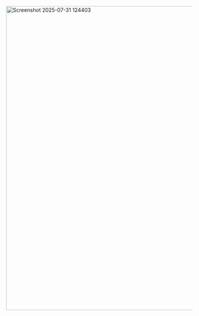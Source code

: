 <img width="1917" height="822" alt="Screenshot 2025-07-31 124403" src="https://github.com/user-attachments/assets/95981d9d-018c-46fe-bf36-e36cb49660d7" />
